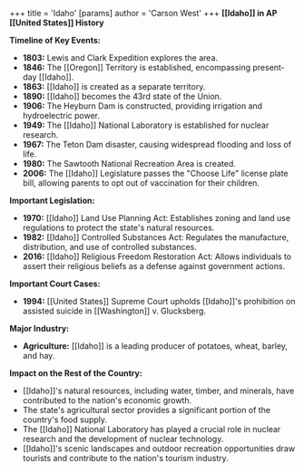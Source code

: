 +++
 title = 'Idaho'
[params]
	author = 'Carson West'
+++
**[[Idaho]] in AP [[United States]] History**

**Timeline of Key Events:**

* **1803:** Lewis and Clark Expedition explores the area.
* **1846:** The [[Oregon]] Territory is established, encompassing present-day [[Idaho]].
* **1863:** [[Idaho]] is created as a separate territory.
* **1890:** [[Idaho]] becomes the 43rd state of the Union.
* **1906:** The Heyburn Dam is constructed, providing irrigation and hydroelectric power.
* **1949:** The [[Idaho]] National Laboratory is established for nuclear research.
* **1967:** The Teton Dam disaster, causing widespread flooding and loss of life.
* **1980:** The Sawtooth National Recreation Area is created.
* **2006:** The [[Idaho]] Legislature passes the "Choose Life" license plate bill, allowing parents to opt out of vaccination for their children.

**Important Legislation:**

* **1970:** [[Idaho]] Land Use Planning Act: Establishes zoning and land use regulations to protect the state's natural resources.
* **1982:** [[Idaho]] Controlled Substances Act: Regulates the manufacture, distribution, and use of controlled substances.
* **2016:** [[Idaho]] Religious Freedom Restoration Act: Allows individuals to assert their religious beliefs as a defense against government actions.

**Important Court Cases:**

* **1994:** [[United States]] Supreme Court upholds [[Idaho]]'s prohibition on assisted suicide in [[Washington]] v. Glucksberg.

**Major Industry:**

* **Agriculture:** [[Idaho]] is a leading producer of potatoes, wheat, barley, and hay.

**Impact on the Rest of the Country:**

* [[Idaho]]'s natural resources, including water, timber, and minerals, have contributed to the nation's economic growth.
* The state's agricultural sector provides a significant portion of the country's food supply.
* The [[Idaho]] National Laboratory has played a crucial role in nuclear research and the development of nuclear technology.
* [[Idaho]]'s scenic landscapes and outdoor recreation opportunities draw tourists and contribute to the nation's tourism industry.